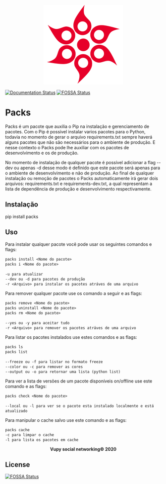 <p align="center">
    <img src="https://github.com/Vupy/Packs/blob/master/Packs/logo/logo.png" width="256" height="256"/>
</p>

[![Documentation Status](https://readthedocs.org/projects/packs/badge/?version=latest)](https://packs.readthedocs.io/en/latest/?badge=latest)
[![FOSSA Status](https://app.fossa.com/api/projects/git%2Bgithub.com%2FVupy%2FPacks.svg?type=shield)](https://app.fossa.com/projects/git%2Bgithub.com%2FVupy%2FPacks?ref=badge_shield)

# Packs

Packs é um pacote que auxilia o Pip na instalação e gerenciamento de pacotes. Com o Pip é possível instalar varios pacotes para o Python, todavia no momento de gerar o arquivo requirements.txt sempre haverá alguns pacotes que não são necessários para o ambiente de produção. E nesse contexto o Packs pode lhe auxiliar com os pacotes de desenvolvimento e os de produção.

No momento de instalação de qualquer pacote é possível adicionar a flag --dev ou apenas -d desse modo é definido que este pacote será apenas para o ambiente de desenvolvimento e não de produção. Ao final de qualquer instalação ou remoção de pacotes o Packs automaticamente irá gerar dois arquivos: requirements.txt e requirements-dev.txt, a qual representam a lista de dependência de produção e desenvolvimento respectivamente.

## Instalação

pip install packs

## Uso 

Para instalar qualquer pacote você pode usar os seguintes comandos e flags:

```
packs install <Nome do pacote>
packs i <Nome do pacote>

-u para atualizar
--dev ou -d para pacotes de produção
-r <Arquivo> para instalar os pacotes atráves de uma arquivo
```

Para remover qualquer pacote use os comando a seguir e as flags:

```
packs remove <Nome do pacote>
packs uninstall <Nome do pacote>
packs rm <Nome do pacote>

--yes ou -y para aceitar tudo
-r <Arquivo> para remover os pacotes atráves de uma arquivo
```

Para listar os pacotes instalados use estes comandos e as flags:

```
packs ls
packs list

--freeze ou -f para listar no formato freeze
--color ou -c para remover as cores
--output ou -o para retornar uma lista (python list)
```

Para ver a lista de versões de um pacote disponíveis on/offline use este comando e as flags:

```
packs check <Nome do pacote>

--local ou -l para ver se o pacote esta instalado localmente e está atualizado
```

Para manipular o cache salvo use este comando e as flags:

```
packs cache
-c para limpar o cache
-l para lista os pacotes em cache
```

<strong>
    <p align="center" style="text-align: center;">Vupy social networking© 2020</p>
</strong>

## License
[![FOSSA Status](https://app.fossa.com/api/projects/git%2Bgithub.com%2FVupy%2FPacks.svg?type=large)](https://app.fossa.com/projects/git%2Bgithub.com%2FVupy%2FPacks?ref=badge_large)